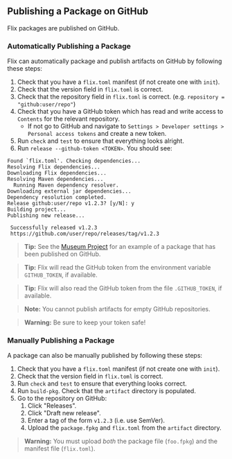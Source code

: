 ## Publishing a Package on GitHub

Flix packages are published on GitHub.

### Automatically Publishing a Package

Flix can automatically package and publish artifacts on GitHub by following these steps:

1. Check that you have a `flix.toml` manifest (if not create one with `init`).
2. Check that the version field in `flix.toml` is correct.
3. Check that the repository field in `flix.toml` is correct. (e.g. `repository
   = "github:user/repo"`)
4. Check that you have a GitHub token which has read and write access to
   `Contents` for the relevant repository.
    - If not go to GitHub and navigate to `Settings > Developer settings >
   Personal access tokens` and create a new token.
5. Run `check` and `test` to ensure that everything looks alright.
6. Run `release --github-token <TOKEN>`. You should see:

```shell
Found `flix.toml'. Checking dependencies...
Resolving Flix dependencies...
Downloading Flix dependencies...
Resolving Maven dependencies...
  Running Maven dependency resolver.
Downloading external jar dependencies...
Dependency resolution completed.
Release github:user/repo v1.2.3? [y/N]: y
Building project...
Publishing new release...

 Successfully released v1.2.3
 https://github.com/user/repo/releases/tag/v1.2.3
```

> **Tip:** See the [Museum Project](https://github.com/flix/museum) for an
> example of a package that has been published on GitHub.

> **Tip:** Flix will read the GitHub token from the environment variable
> `GITHUB_TOKEN`, if available. 

> **Tip:** Flix will also read the GitHub token from the file `.GITHUB_TOKEN`,
> if available. 

> **Note:** You cannot publish artifacts for empty GitHub repositories.

> **Warning:** Be sure to keep your token safe!

### Manually Publishing a Package

A package can also be manually published by following these steps:

1. Check that you have a `flix.toml` manifest (if not create one with `init`).
2. Check that the version field in `flix.toml` is correct.
3. Run `check` and `test` to ensure that everything looks correct.
4. Run `build-pkg`. Check that the `artifact` directory is populated.
5. Go to the repository on GitHub:
    1. Click "Releases".
    2. Click "Draft new release".
    3. Enter a tag of the form `v1.2.3` (i.e. use SemVer).
    4. Upload the `package.fpkg` and `flix.toml` from the `artifact` directory.

> **Warning:** You must upload _both_ the package file  (`foo.fpkg`) and the
> manifest file (`flix.toml`).
